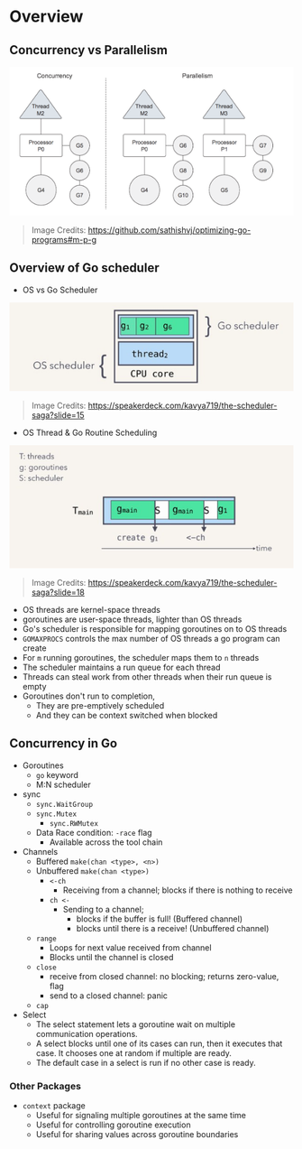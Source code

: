 # Overview

## Concurrency vs Parallelism

![Concurrency vs Parallelism](assets/4-concurrency-and-parallelism.png)

> Image Credits: https://github.com/sathishvj/optimizing-go-programs#m-p-g

## Overview of Go scheduler

- OS vs Go Scheduler

![OS vs Go Scheduler](assets/go-vs-os-scheduler.png)

> Image Credits: https://speakerdeck.com/kavya719/the-scheduler-saga?slide=15

- OS Thread & Go Routine Scheduling

![Goroutine vs OS Thread](assets/os-thread-goroutine.png)
> Image Credits: https://speakerdeck.com/kavya719/the-scheduler-saga?slide=18

- OS threads are kernel-space threads
- goroutines are user-space threads, lighter than OS threads
- Go's scheduler is responsible for mapping goroutines on to OS threads
- `GOMAXPROCS` controls the max number of OS threads a go program can create
- For `m` running goroutines, the scheduler maps them to `n` threads
- The scheduler maintains a run queue for each thread
- Threads can steal work from other threads when their run queue is empty
- Goroutines don't run to completion,
  - They are pre-emptively scheduled
  - And they can be context switched when blocked

## Concurrency in Go

- Goroutines
  - `go` keyword
  - M:N scheduler
- sync
  - `sync.WaitGroup`
  - `sync.Mutex`
    - `sync.RWMutex`
  - Data Race condition: `-race` flag
    - Available across the tool chain
- Channels
  - Buffered `make(chan <type>, <n>)`
  - Unbuffered `make(chan <type>)`
    - `<-ch`
      - Receiving from a channel; blocks if there is nothing to receive
    - `ch <-`
      - Sending to a channel;
        - blocks if the buffer is full! (Buffered channel)
        - blocks until there is a receive! (Unbuffered channel)
  - `range`
    - Loops for next value received from channel
    - Blocks until the channel is closed
  - `close`
    - receive from closed channel: no blocking; returns zero-value, flag
    - send to a closed channel: panic
  - `cap`
- Select
  - The select statement lets a goroutine wait on multiple communication operations.
  - A select blocks until one of its cases can run, then it executes that case. It chooses one at random if multiple are ready.
  - The default case in a select is run if no other case is ready.

### Other Packages

- `context` package
  - Useful for signaling multiple goroutines at the same time
  - Useful for controlling goroutine execution
  - Useful for sharing values across goroutine boundaries
